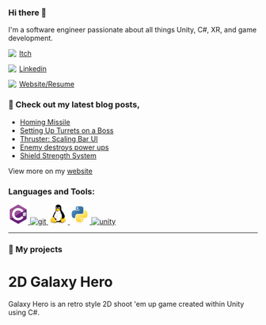 ### Hi there 👋

I'm a software engineer passionate about all things Unity, C#, XR, and game development.

[<img align="left" width="22px" src="https://assetsio.reedpopcdn.com/Itch.io_logo.jpg?width=1200&height=1200&fit=crop&quality=100&format=png&enable=upscale&auto=webp"/>Itch](https://itch.io)

[<img align="left" width="22px" src="https://cdn-icons-png.flaticon.com/512/174/174857.png"/>Linkedin](https://www.linkedin.com/in/jesuscoria/)

[<img align="left" width="22px" src="http://samuelarminana.com/favicon.ico"/>Website/Resume](Portfolio)

### 📝 Check out my latest blog posts,
<!-- BLOG-POST-LIST:START -->
- [Homing Missile](https://medium.com/@jalexcoria/homing-projectile-9bc0ec35ac61)
- [Setting Up Turrets on a Boss](https://medium.com/@jalexcoria/setting-up-turrets-on-a-boss-8679f261d4a2)
- [Thruster: Scaling Bar UI](https://medium.com/@jalexcoria/thruster-scaling-bar-ui-cfaf359c048c)
- [Enemy destroys power ups](https://medium.com/@jalexcoria/enemy-destroys-power-ups-f45225af4cdd)
- [Shield Strength System](https://medium.com/@jalexcoria/shield-strength-system-8f11a7f649e5)
<!-- BLOG-POST-LIST:END -->
View more on my [website](https://portfolio.com)

### Languages and Tools:

<p align="left"> <a href="https://www.w3schools.com/cs/" target="_blank" rel="noreferrer"> <img src="https://raw.githubusercontent.com/devicons/devicon/master/icons/csharp/csharp-original.svg" alt="csharp" width="40" height="40"/> </a> <a href="https://git-scm.com/" target="_blank" rel="noreferrer"> <img src="https://www.vectorlogo.zone/logos/git-scm/git-scm-icon.svg" alt="git" width="40" height="40"/> </a> <a href="https://www.linux.org/" target="_blank" rel="noreferrer"> <img src="https://raw.githubusercontent.com/devicons/devicon/master/icons/linux/linux-original.svg" alt="linux" width="40" height="40"/> </a> <a href="https://www.python.org" target="_blank" rel="noreferrer"> <img src="https://raw.githubusercontent.com/devicons/devicon/master/icons/python/python-original.svg" alt="python" width="40" height="40"/> </a> <a href="https://unity.com/" target="_blank" rel="noreferrer"> <img src="https://www.vectorlogo.zone/logos/unity3d/unity3d-icon.svg" alt="unity" width="40" height="40"/> </a> </p>



---
### 💾 My projects


# 2D Galaxy Hero
Galaxy Hero is an retro style 2D shoot 'em up game created within Unity using C#.
<br/>
<br/>


<br/>
<br/>
<br/>
<br>


<br/>
<br/>
